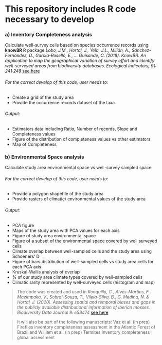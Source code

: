 # This repository includes R code necessary to develop 
### a) **Inventory Completeness** analysis
Calculate well-survey cells based on species occurrence records using **knowBR** R package *Lobo, J.M., Hortal, J., Yela, J.L., Millán, A., Sánchez-Fernández, D., García-Roselló, E., … Guisande, C. (2018). KnowBR: An application to map the geographical variation of survey effort and identify well-surveyed areas from biodiversity databases. Ecological Indicators, 91: 241:248* [see here](https://www.sciencedirect.com/science/article/abs/pii/S1470160X18302322)
  
###### For the correct develop of this code, user needs to: 
* Create a grid of the study area
* Provide the occurrence records dataset of the taxa
 
###### Output:
  - Estimators data including Ratio, Number of records, Slope and Completeness values
  - Figure of the distribution of completeness values vs other estimators
  - Map of Completeness
  
### b) **Environmental Space** analysis
Calculate study area environmental space vs well-survey sampled space
###### For the correct develop of this code, user needs to: 
* Provide a polygon shapefile of the study area
* Provide rasters of climatic/ environmental values of the study area
###### Output:
   - PCA figure
   - Maps of the study area with PCA values for each axis
   - Figure of study area environmental space
   - Figure of a subset of the environmental space covered by well surveyed cells
   - Climate overlap between well-sampled cells and the study area using Schoeners' D
   - Figure of bars distribution of well-sampled cells vs study area cells for each PCA axis
   - Kruskal-Wallis analysis of overlap
   - % of our study area climate types covered by well-sampled cells
   - Climatic rarity represented by well-surveyed cells (histogram and map)
  
> The code was created and used in *Ronquillo, C., Alves-Martins, F., Mazimpaka, V., Sobral-Souza, T., Vilela-Silva, B., G. Medina, N. & Hortal, J. (2020). Assessing spatial and temporal biases and gaps in the publicly available distributional information of Iberian mosses. Biodiversity Data Journal 8: e53474* [see here](https://doi.org/10.3897/BDJ.8.e53474)

> It will also be part of the following manuscripts:
Vaz et al. (in prep) Fireflies inventory completeness assessment in the Atlantic Forest of Brazil and William et al. (in prep) Termites inventory completeness global assessment
